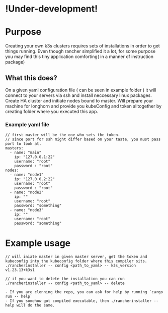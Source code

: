 # !Under-development!

# Purpose

Creating your own k3s clusters requires sets of installations in order to get things running. Even though rancher simplified it a lot, for some purpose you may find this tiny application comforting( in a manner of instruction package)

## What this does?

On a given yaml configuration file ( can be seen in example folder ) it will connect to your servers via ssh and install neccessary linux packages. Create HA cluster and initiate nodes bound to master. Will prepare your machine for longhorn and provide you kubeConfig and token alltogether by creating folder where you executed this app.

### Example yaml file

```
// first master will be the one who sets the token.
// since port for ssh might differ based on your taste, you must pass port to look at.
masters:
  - name: "main"
    ip: "127.0.0.1:22"
    username: "root"
    password : "root"
nodes:
  - name: "node1"
    ip: "127.0.0.2:22"
    username: "root"
    password : "root"
  - name: "node2"
    ip: ""
    username: "root"
    password: "something"
  - name: "node3"
    ip: ""
    username: "root"
    password: "something"
```

# Example usage
```
// will iniate master in given master server, get the token and kubeconfig into the kubeconfig folder where this compiler sits.
./rancherinstaller -- config <path_to_yaml> -- k3s_version v1.23.13+k3s1

// if you want to delete the installation you can run
./rancherinstaller -- config <path_to_yaml> -- delete

```

```
- If you are clonning the repo, you can ask for help by running `cargo run -- help` 
- If you somehow got compiled executable, then ./rancherinstaller -- help will do the same.
```
